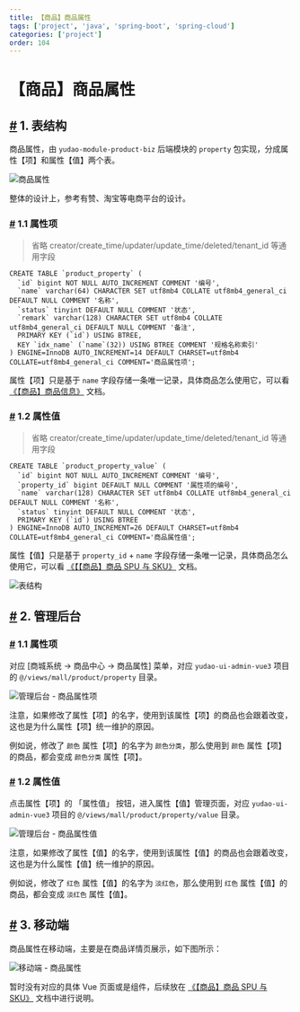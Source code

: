 ```yaml
---
title: 【商品】商品属性
tags: ['project', 'java', 'spring-boot', 'spring-cloud']
categories: ['project']
order: 104
---
```

# 【商品】商品属性

## [#](#_1-表结构) 1. 表结构

 商品属性，由 `yudao-module-product-biz` 后端模块的 `property` 包实现，分成属性【项】和属性【值】两个表。

 ![商品属性](https://doc.iocoder.cn/img/%E5%95%86%E5%9F%8E%E6%89%8B%E5%86%8C/%E5%95%86%E5%93%81%E5%B1%9E%E6%80%A7/%E5%95%86%E5%93%81%E5%B1%9E%E6%80%A7.png)

 整体的设计上，参考有赞、淘宝等电商平台的设计。

 ### [#](#_1-1-属性项) 1.1 属性项

 
> 省略 creator/create\_time/updater/update\_time/deleted/tenant\_id 等通用字段

 
```
CREATE TABLE `product_property` (
  `id` bigint NOT NULL AUTO_INCREMENT COMMENT '编号',
  `name` varchar(64) CHARACTER SET utf8mb4 COLLATE utf8mb4_general_ci DEFAULT NULL COMMENT '名称',
  `status` tinyint DEFAULT NULL COMMENT '状态',
  `remark` varchar(128) CHARACTER SET utf8mb4 COLLATE utf8mb4_general_ci DEFAULT NULL COMMENT '备注',
  PRIMARY KEY (`id`) USING BTREE,
  KEY `idx_name` (`name`(32)) USING BTREE COMMENT '规格名称索引'
) ENGINE=InnoDB AUTO_INCREMENT=14 DEFAULT CHARSET=utf8mb4 COLLATE=utf8mb4_general_ci COMMENT='商品属性项';

```
属性【项】只是基于 `name` 字段存储一条唯一记录，具体商品怎么使用它，可以看 [《【商品】商品信息》](/mall/product-spu-sku/) 文档。

 ### [#](#_1-2-属性值) 1.2 属性值

 
> 省略 creator/create\_time/updater/update\_time/deleted/tenant\_id 等通用字段

 
```
CREATE TABLE `product_property_value` (
  `id` bigint NOT NULL AUTO_INCREMENT COMMENT '编号',
  `property_id` bigint DEFAULT NULL COMMENT '属性项的编号',
  `name` varchar(128) CHARACTER SET utf8mb4 COLLATE utf8mb4_general_ci DEFAULT NULL COMMENT '名称',
  `status` tinyint DEFAULT NULL COMMENT '状态',
  PRIMARY KEY (`id`) USING BTREE
) ENGINE=InnoDB AUTO_INCREMENT=26 DEFAULT CHARSET=utf8mb4 COLLATE=utf8mb4_general_ci COMMENT='商品属性值';

```
属性【值】只是基于 `property_id` + `name` 字段存储一条唯一记录，具体商品怎么使用它，可以看 [《【【商品】商品 SPU 与 SKU》](/mall/product-spu-sku/) 文档。

 ![表结构](https://doc.iocoder.cn/img/%E5%95%86%E5%9F%8E%E6%89%8B%E5%86%8C/SPU%E4%B8%8ESKU/%E8%A1%A8%E5%85%B3%E7%B3%BB.png)

 ## [#](#_2-管理后台) 2. 管理后台

 ### [#](#_1-1-属性项-2) 1.1 属性项

 对应 [商城系统 -> 商品中心 -> 商品属性] 菜单，对应 `yudao-ui-admin-vue3` 项目的 `@/views/mall/product/property` 目录。

 ![管理后台 - 商品属性项](https://doc.iocoder.cn/img/%E5%95%86%E5%9F%8E%E6%89%8B%E5%86%8C/%E5%95%86%E5%93%81%E5%B1%9E%E6%80%A7/%E7%AE%A1%E7%90%86%E5%90%8E%E5%8F%B0-%E5%95%86%E5%93%81%E5%B1%9E%E6%80%A7%E9%A1%B9.png)

 注意，如果修改了属性【项】的名字，使用到该属性【项】的商品也会跟着改变，这也是为什么属性【项】统一维护的原因。

 例如说，修改了 `颜色` 属性【项】的名字为 `颜色分类`，那么使用到 `颜色` 属性【项】的商品，都会变成 `颜色分类` 属性【项】。

 ### [#](#_1-2-属性值-2) 1.2 属性值

 点击属性【项】的 「属性值」 按钮，进入属性【值】管理页面，对应 `yudao-ui-admin-vue3` 项目的 `@/views/mall/product/property/value` 目录。

 ![管理后台 - 商品属性值](https://doc.iocoder.cn/img/%E5%95%86%E5%9F%8E%E6%89%8B%E5%86%8C/%E5%95%86%E5%93%81%E5%B1%9E%E6%80%A7/%E7%AE%A1%E7%90%86%E5%90%8E%E5%8F%B0-%E5%95%86%E5%93%81%E5%B1%9E%E6%80%A7%E5%80%BC.png)

 注意，如果修改了属性【值】的名字，使用到该属性【值】的商品也会跟着改变，这也是为什么属性【值】统一维护的原因。

 例如说，修改了 `红色` 属性【值】的名字为 `淡红色`，那么使用到 `红色` 属性【值】的商品，都会变成 `淡红色` 属性【值】。

 ## [#](#_3-移动端) 3. 移动端

 商品属性在移动端，主要是在商品详情页展示，如下图所示：

 ![移动端 - 商品属性](https://doc.iocoder.cn/img/%E5%95%86%E5%9F%8E%E6%89%8B%E5%86%8C/%E5%95%86%E5%93%81%E5%B1%9E%E6%80%A7/%E7%A7%BB%E5%8A%A8%E7%AB%AF-%E5%95%86%E5%93%81%E5%B1%9E%E6%80%A7.png)

 暂时没有对应的具体 Vue 页面或是组件，后续放在 [《【商品】商品 SPU 与 SKU》](/mall/product-spu-sku/) 文档中进行说明。

